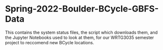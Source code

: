 # Spring-2022-Boulder-BCycle-GBFS-Data
This contains the system status files, the script which downloads them, and the Jupyter Notebooks used to look at them, for our WRTG3035 semester project to reccomend new BCycle locations.
